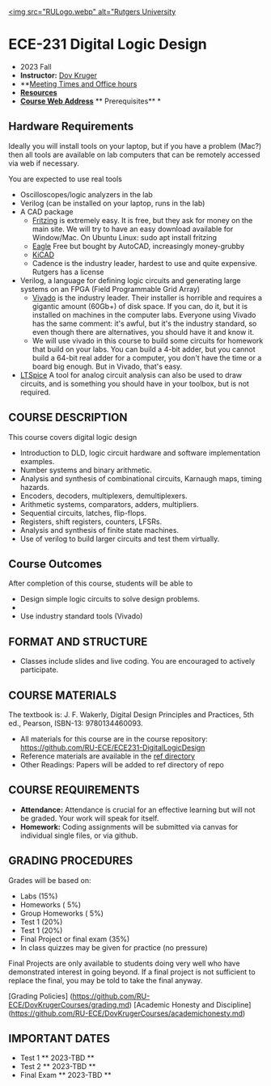 [<img src="RULogo.webp" alt="Rutgers University](https://www.ece.rutgers.edu/)
# ECE-231 Digital Logic Design
* 2023 Fall
* **Instructor:**  [Dov Kruger](https://RU-ECE/DovKrugerCourses/DovKrugerBio.md)
* **[Meeting Times and Office hours](https://bit.ly/3ObwKEr)
* **[Resources](https:github.com//RU-ece/DovKrugerCourses/DovKrugerBio.md)**
* **[Course Web Address](https://github.com/RU-ECE/ECE451-Parallel)**
** Prerequisites**
  * 

## Hardware Requirements

Ideally you will install tools on your laptop, but if you have a problem (Mac?) then all tools are available on lab computers
that can be remotely accessed via web if necessary.

You are expected to use real tools

* Oscilloscopes/logic analyzers in the lab
* Verilog (can be installed on your laptop, runs in the lab)
* A CAD package
  * [Fritzing](https://fritzing.org/download/) is extremely easy.
    It is free, but they ask for money on the main site. We will try to have an easy download available for Window/Mac.
    On Ubuntu Linux: sudo apt install fritzing
  * [Eagle](http://eagle.autodesk.com/eagle/software-versions/7) Free but bought by AutoCAD, increasingly money-grubby
  * [KiCAD](https://www.kicad.org/download/)
  * Cadence is the industry leader, hardest to use and quite expensive. Rutgers has a license
* Verilog, a language for defining logic circuits and generating large systems on an FPGA (Field Programmable Grid Array)
  * [Vivado](https://www.xilinx.com/support/download.html) is the industry leader. Their installer is horrible and requires a gigantic amount (60Gb+) of disk space. If you can, do it, but it is installed on machines in the computer labs. Everyone using Vivado has the same comment: it's awful, but it's the industry standard, so even though there are alternatives, you should have it and know it.
  * We will use vivado in this course to build some circuits for homework that build on your labs. You can build a 4-bit adder, but you cannot build a 64-bit real adder for a computer, you don't have the time or a board big enough. But in Vivado, that's easy.
* [LTSpice](https://www.analog.com/en/design-center/design-tools-and-calculators/ltspice-simulator.html) A tool for analog circuit analysis can also be used to draw circuits, and is something you should have in your toolbox, but is not required.

## COURSE DESCRIPTION

This course covers digital logic design

* Introduction to DLD, logic circuit hardware and software implementation examples.
* Number systems and binary arithmetic.
* Analysis and synthesis of combinational circuits, Karnaugh maps, timing hazards.
* Encoders, decoders, multiplexers, demultiplexers.
* Arithmetic systems, comparators, adders, multipliers.
* Sequential circuits, latches, flip-flops.
* Registers, shift registers, counters, LFSRs.
* Analysis and synthesis of finite state machines.
* Use of verilog to build larger circuits and test them virtually.

## Course Outcomes

After completion of this course, students will be able to
*  Design simple logic circuits to solve design problems.
* 
*  Use industry standard tools (Vivado)

## FORMAT AND STRUCTURE
* Classes include slides and live coding. You are encouraged to actively participate.

## COURSE MATERIALS

The textbook is: J. F. Wakerly, Digital Design Principles and Practices, 5th ed., Pearson, ISBN-13: 9780134460093.

* All materials for this course are in the course repository: https://github.com/RU-ECE/ECE231-DigitalLogicDesign
* Reference materials are available in the [ref directory]()
* Other Readings: 	Papers will be added to ref directory of repo

## COURSE REQUIREMENTS
* **Attendance:**	Attendance is crucial for an effective learning but will not be graded. Your work will speak for itself.
* **Homework:** 	Coding assignments will be submitted via canvas for individual single files, or via github.

## GRADING PROCEDURES
Grades will be based on:
* Labs                                                (15%)
* Homeworks                                           ( 5%)
* Group Homeworks                                     ( 5%)
* Test 1                                              (20%)
* Test 1                                              (20%)
* Final Project or final exam                         (35%)
* In class quizzes may be given for practice (no pressure)

Final Projects are only available to students doing very well who have demonstrated interest in going beyond.
If a final project is not sufficient to replace the final, you may be told to take the final anyway.

[Grading Policies] (https://github.com/RU-ECE/DovKrugerCourses/grading.md)
[Academic Honesty and Discipline] (https://github.com/RU-ECE/DovKrugerCourses/academichonesty.md)

## IMPORTANT DATES
* Test 1           ** 2023-TBD **
* Test 2           ** 2023-TBD **
* Final Exam       ** 2023-TBD **
